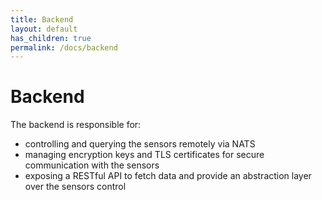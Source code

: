 ```yaml
---
title: Backend
layout: default
has_children: true
permalink: /docs/backend
---
```


# Backend

The backend is responsible for:

- controlling and querying the sensors remotely via NATS
- managing encryption keys and TLS certificates for secure communication with the sensors
- exposing a RESTful API to fetch data and provide an abstraction layer over the sensors control
